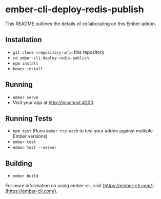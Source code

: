 # ember-cli-deploy-redis-publish

This README outlines the details of collaborating on this Ember addon.

## Installation

* `git clone <repository-url>` this repository
* `cd ember-cli-deploy-redis-publish`
* `npm install`
* `bower install`

## Running

* `ember serve`
* Visit your app at [http://localhost:4200](http://localhost:4200).

## Running Tests

* `npm test` (Runs `ember try:each` to test your addon against multiple Ember versions)
* `ember test`
* `ember test --server`

## Building

* `ember build`

For more information on using ember-cli, visit [https://ember-cli.com/](https://ember-cli.com/).
